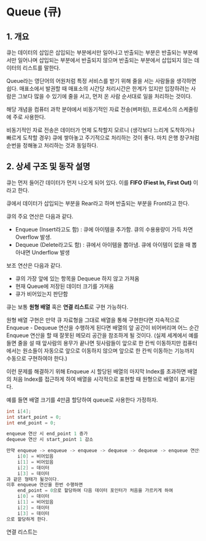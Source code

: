# Queue (큐)

## 1. 개요

큐는 데이터의 삽입은 삽입되는 부분에서만 일어나고 반출되는 부분은 반출되는 부분에서만 일어나며 삽입되는 부분에서 반출되지 않으며 반출되는 부분에서 삽입되지 않는 데이터의 리스트를 말한다.

Queue라는 영단어의 어원처럼 특정 서비스를 받기 위해 줄을 서는 사람들을 생각하면 쉽다. 매표소에서 발권할 때 매표소의 시간당 처리시간은 한계가 있지만 입장하려는 사람은 그보다 많을 수 있기에 줄을 서고, 먼저 온 사람 순서대로 일을 처리하는 것이다.

해당 개념을 컴퓨터 과학 분야에서 비동기적인 자료 전송(버퍼링), 프로세스의 스케줄링에 주로 사용한다.

비동기적인 자료 전송은 데이터가 언제 도착할지 모르니 (생각보다 느리게 도착하거나 빠르게 도착할 경우) 큐에 쌓아놓고 주기적으로 처리하는 것이 좋다. 마치 은행 창구처럼 순번을 정해놓고 처리하는 것과 동일하다.

## 2. 상세 구조 및 동작 설명

큐는 먼저 들어간 데이터가 먼저 나오게 되어 있다. 이를 **FIFO (Fiest In, First Out)** 이라고 한다.

큐에서 데이터가 삽입되는 부분을 Rear라고 하며 반출되는 부분을 Front라고 한다.

큐의 주요 연산은 다음과 같다.

- Enqueue (Insert라고도 함) : 큐에 아이템을 추가함. 큐의 수용용량이 가득 차면 Overflow 발생.
- Dequeue (Delete라고도 함) : 큐에서 아이템을 뽑아냄. 큐에 아이템이 없을 때 뽑아내면 Underflow 발생

보조 연산은 다음과 같다.

- 큐의 가장 앞에 있는 항목을 Dequeue 하지 않고 가져옴
- 현재 Queue에 저장된 데이터 크기를 가져옴
- 큐가 비어있는지 판단함

큐는 보통 **원형 배열** 혹은 **연결 리스트**로 구현 가능하다.

원형 배열 구현은 만약 큐 자료형을 그대로 배열을 통해 구현한다면 지속적으로 Enqueue - Dequeue 연산을 수행하게 된다면 배열의 앞 공간이 비어버리며 어느 순간 Enqueue 연산을 할 때 잘못된 메모리 공간을 참조하게 될 것이다. (실제 세계에서 예를 들면 줄을 설 때 앞사람의 용무가 끝나면 뒷사람들이 앞으로 한 칸씩 이동하지만 컴퓨터에서는 원소들이 자동으로 앞으로 이동하지 않으며 앞으로 한 칸씩 이동하는 기능까지 수동으로 구현하여야 한다.)

이런 문제를 해결하기 위해 Enqueue 시 할당된 배열의 마지막 Index를 초과하면 배열의 처음 Index를 접근하게 하여 배열을 시각적으로 표현할 때 원형으로 배열이 표기된다.

예를 들면 배열 크기를 4만큼 할당하여 queue로 사용한다 가정하자.

```c
int i[4];
int start_point = 0;
int end_point = 0;

enqueue 연산 시 end_point 1 증가
dequeue 연산 시 start_point 1 감소

만약 enqueue -> enqueue -> enqueue -> dequeue -> dequeue -> enqueue 연산을 진행하면
    i[0] = 비어있음
    i[1] = 비어있음
    i[2] = 데이터
    i[3] = 데이터
과 같은 형태가 될것이다.
이후 enqueue 연산을 한번 수행하면
    end_point = 0으로 할당하여 다음 데이터 포인터가 처음을 가르키게 하여
    i[0] = 데이터
    i[1] = 비어있음
    i[2] = 데이터
    i[3] = 데이터
으로 할당하게 한다.
```

연결 리스트는